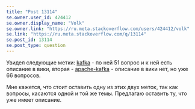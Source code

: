 ```yaml
---
title: "Post 13114"
se.owner.user_id: 424412
se.owner.display_name: "Volk"
se.owner.link: "https://ru.meta.stackoverflow.com/users/424412/volk"
se.link: "https://ru.meta.stackoverflow.com/q/13114"
se.post_id: 13114
se.post_type: question
---
```

<p>Увидел следующие метки: <a href="https://ru.stackoverflow.com/questions/tagged/kafka" class="post-tag" title="показать вопросы с меткой [kafka]" aria-label="показать вопросы с меткой [kafka]" rel="tag" aria-labelledby="tag-kafka-tooltip-container">kafka</a>  - по ней 51 вопрос и к ней есть описание в вики, вторая - <a href="https://ru.stackoverflow.com/questions/tagged/apache-kafka" class="post-tag" title="показать вопросы с меткой [apache-kafka]" aria-label="показать вопросы с меткой [apache-kafka]" rel="tag" aria-labelledby="tag-apache-kafka-tooltip-container">apache-kafka</a> - описание в вики нет, но уже 66 вопросов.</p>
<p>Мне кажется, что стоит оставить одну из этих двух меток, так как вопросы, касаются одной и той же темы. Предлагаю оставить ту, что уже имеет описание.</p>
